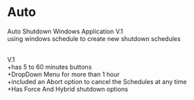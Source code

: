 # Auto

Auto Shutdown Windows Application V.1<br>
using windows schedule to create new shutdown schedules<br><br>

V.1<br>
+has 5 to 60 minutes buttons<br>
+DropDown Menu for more than 1 hour<br>
+included an Abort option to cancel the Schedules at any time<br>
+Has Force And Hybrid shutdown options<br>
